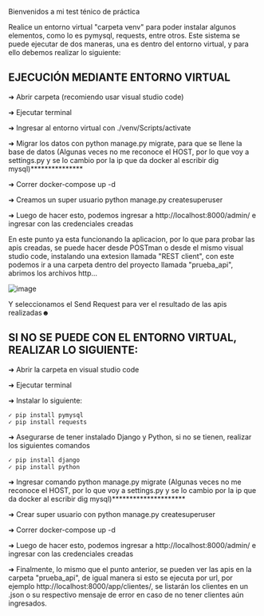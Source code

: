Bienvenidos a mi test ténico de práctica

Realice un entorno virtual "carpeta venv" para poder instalar algunos elementos, como lo es pymysql, requests, entre otros.
Este sistema se puede ejecutar de dos maneras, una es dentro del entorno virtual, y para ello debemos realizar lo siguiente:

## EJECUCIÓN MEDIANTE ENTORNO VIRTUAL

  ➜ Abrir carpeta (recomiendo usar visual studio code)
  
  ➜ Ejecutar terminal
  
  ➜ Ingresar al entorno virtual con ./venv/Scripts/activate
  
  ➜ Migrar los datos con python manage.py migrate, para que se llene la base de datos (Algunas veces no me reconoce el HOST, por lo que voy a settings.py y se lo cambio por la ip que da docker al escribir dig mysql)***************
  
  ➜ Correr docker-compose up -d

  ➜ Creamos un super usuario python manage.py createsuperuser
  
  ➜ Luego de hacer esto, podemos ingresar a http://localhost:8000/admin/ e ingresar con las credenciales creadas
  
  
En este punto ya esta funcionando la aplicacion, por lo que para probar las apis creadas, se puede hacer desde POSTman o desde el mismo visual studio code, instalando una extesion llamada "REST client", con este podemos ir a una carpeta dentro del proyecto llamada "prueba_api", abrimos los archivos http...

![image](https://user-images.githubusercontent.com/55362940/224223810-bcfbf4ad-60dc-43e2-bcfe-b76209550db8.png)


Y seleccionamos el Send Request para ver el resultado de las apis realizadas☻


## SI NO SE PUEDE CON EL ENTORNO VIRTUAL, REALIZAR LO SIGUIENTE:

➜ Abrir la carpeta en visual studio code

➜ Ejecutar terminal

➜ Instalar lo siguiente:

    ✓ pip install pymysql
    ✓ pip install requests
    
➜ Asegurarse de tener instalado Django y Python, si no se tienen, realizar los siguientes comandos

    ✓ pip install django
    ✓ pip install python
    
➜ Ingresar comando python manage.py migrate (Algunas veces no me reconoce el HOST, por lo que voy a settings.py y se lo cambio por la ip que da docker al escribir dig mysql)*********************

➜ Crear super usuario con python manage.py createsuperuser

➜ Correr docker-compose up -d

➜ Luego de hacer esto, podemos ingresar a http://localhost:8000/admin/ e ingresar con las credenciales creadas

➜ Finalmente, lo mismo que el punto anterior, se pueden ver las apis en la carpeta "prueba_api", de igual manera si esto se ejecuta por url, por ejemplo http://localhost:8000/app/clientes/, se listarán los clientes en un .json o su respectivo mensaje de error en caso de no tener clientes aún ingresados.
  
